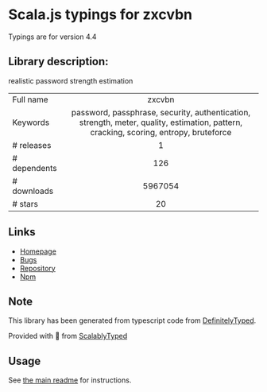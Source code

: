 
# Scala.js typings for zxcvbn

Typings are for version 4.4

## Library description:
realistic password strength estimation

|                    |                 |
| ------------------ | :-------------: |
| Full name          | zxcvbn |
| Keywords           | password, passphrase, security, authentication, strength, meter, quality, estimation, pattern, cracking, scoring, entropy, bruteforce |
| # releases         | 1 |
| # dependents       | 126 |
| # downloads        | 5967054 |
| # stars            | 20 |

## Links
- [Homepage](https://github.com/dropbox/zxcvbn#readme)
- [Bugs](https://github.com/dropbox/zxcvbn/issues)
- [Repository](https://github.com/dropbox/zxcvbn)
- [Npm](https://www.npmjs.com/package/zxcvbn)
    


## Note
This library has been generated from typescript code from [DefinitelyTyped](https://definitelytyped.org).

Provided with :purple_heart: from [ScalablyTyped](https://github.com/oyvindberg/ScalablyTyped)

## Usage
See [the main readme](../../readme.md) for instructions.


